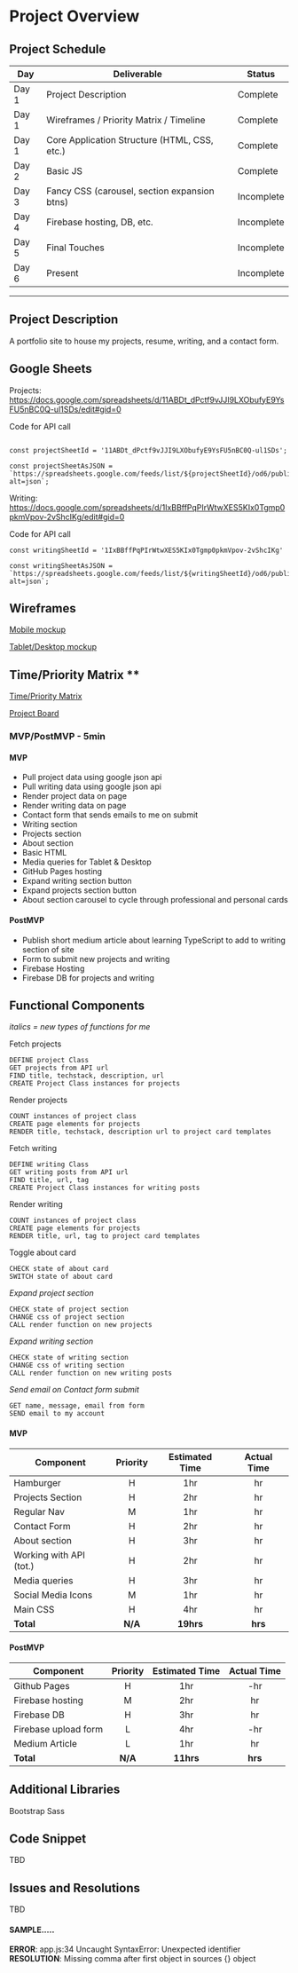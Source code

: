 # Project Overview

## Project Schedule

| Day   | Deliverable                                  | Status     |
| ----- | -------------------------------------------- | ---------- |
| Day 1 | Project Description                          | Complete   |
| Day 1 | Wireframes / Priority Matrix / Timeline      | Complete   |
| Day 1 | Core Application Structure (HTML, CSS, etc.) | Complete   |
| Day 2 | Basic JS                                     | Complete   |
| Day 3 | Fancy CSS (carousel, section expansion btns) | Incomplete |
| Day 4 | Firebase hosting, DB, etc.                   | Incomplete |
| Day 5 | Final Touches                                | Incomplete |
| Day 6 | Present                                      | Incomplete |

---

## Project Description

A portfolio site to house my projects, resume, writing, and a contact form.

## Google Sheets

Projects: https://docs.google.com/spreadsheets/d/11ABDt_dPctf9vJJI9LXObufyE9YsFU5nBC0Q-ul1SDs/edit#gid=0

Code for API call

```

const projectSheetId = '11ABDt_dPctf9vJJI9LXObufyE9YsFU5nBC0Q-ul1SDs';

const projectSheetAsJSON = `https://spreadsheets.google.com/feeds/list/${projectSheetId}/od6/public/values?alt=json`;
```

Writing: https://docs.google.com/spreadsheets/d/1IxBBffPqPIrWtwXES5KIx0Tgmp0pkmVpov-2vShcIKg/edit#gid=0

Code for API call

```
const writingSheetId = '1IxBBffPqPIrWtwXES5KIx0Tgmp0pkmVpov-2vShcIKg'

const writingSheetAsJSON = `https://spreadsheets.google.com/feeds/list/${writingSheetId}/od6/public/values?alt=json`;
```

## Wireframes

[Mobile mockup](https://www.figma.com/file/JB6GqmSZr7pw6Ii8SYEfvl/Sam-Casey-Mobile-Portfolio-Mockup?node-id=0%3A1)

[Tablet/Desktop mockup](https://www.figma.com/file/6IdD6UC5LmnGTkX4Xg9ivB/Sam-Casey-Tablet-Desktop-Portfolio-Mockup?node-id=0%3A1)

## Time/Priority Matrix \*\*

[Time/Priority Matrix](https://res.cloudinary.com/scimgcloud/image/upload/v1600035649/4E277634-FF82-4663-B6BA-161F7F497FBC_fvwhya.jpg)

[Project Board](https://www.notion.so/3e36fb2a464f4f52ac76f4eb817e3169?v=b300bc85d2af455097276496b9893ed0)

### MVP/PostMVP - 5min

#### MVP

- Pull project data using google json api
- Pull writing data using google json api
- Render project data on page
- Render writing data on page
- Contact form that sends emails to me on submit
- Writing section
- Projects section
- About section
- Basic HTML
- Media queries for Tablet & Desktop
- GitHub Pages hosting
- Expand writing section button
- Expand projects section button
- About section carousel to cycle through professional and personal cards

#### PostMVP

- Publish short medium article about learning TypeScript to add to writing section of site
- Form to submit new projects and writing
- Firebase Hosting
- Firebase DB for projects and writing

## Functional Components

_italics = new types of functions for me_

Fetch projects

```
DEFINE project Class
GET projects from API url
FIND title, techstack, description, url
CREATE Project Class instances for projects
```

Render projects

```
COUNT instances of project class
CREATE page elements for projects
RENDER title, techstack, description url to project card templates
```

Fetch writing

```
DEFINE writing Class
GET writing posts from API url
FIND title, url, tag
CREATE Project Class instances for writing posts
```

Render writing

```
COUNT instances of project class
CREATE page elements for projects
RENDER title, url, tag to project card templates
```

Toggle about card

```
CHECK state of about card
SWITCH state of about card
```

_Expand project section_

```
CHECK state of project section
CHANGE css of project section
CALL render function on new projects
```

_Expand writing section_

```
CHECK state of writing section
CHANGE css of writing section
CALL render function on new writing posts
```

_Send email on Contact form submit_

```
GET name, message, email from form
SEND email to my account
```

#### MVP

| Component               | Priority | Estimated Time | Actual Time |
| ----------------------- | :------: | :------------: | :---------: |
| Hamburger               |    H     |      1hr       |     hr      |
| Projects Section        |    H     |      2hr       |     hr      |
| Regular Nav             |    M     |      1hr       |     hr      |
| Contact Form            |    H     |      2hr       |     hr      |
| About section           |    H     |      3hr       |     hr      |
| Working with API (tot.) |    H     |      2hr       |     hr      |
| Media queries           |    H     |      3hr       |     hr      |
| Social Media Icons      |    M     |      1hr       |     hr      |
| Main CSS                |    H     |      4hr       |     hr      |
| **Total**               | **N/A**  |   **19hrs**    |   **hrs**   |

#### PostMVP

| Component            | Priority | Estimated Time | Actual Time |
| -------------------- | :------: | :------------: | :---------: |
| Github Pages         |    H     |      1hr       |     -hr     |
| Firebase hosting     |    M     |      2hr       |     hr      |
| Firebase DB          |    H     |      3hr       |     hr      |
| Firebase upload form |    L     |      4hr       |     -hr     |
| Medium Article       |    L     |      1hr       |     hr      |
| **Total**            | **N/A**  |   **11hrs**    |   **hrs**   |

## Additional Libraries

Bootstrap
Sass

## Code Snippet

TBD

## Issues and Resolutions

TBD

#### SAMPLE.....

**ERROR**: app.js:34 Uncaught SyntaxError: Unexpected identifier  
**RESOLUTION**: Missing comma after first object in sources {} object
